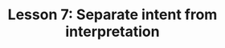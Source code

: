 ---
layout: "post"
title: "Lesson 7: Separate intent from interpretation"
permalink: "Lesson 7"
tag: "thoughts"
excerpt: ""
---